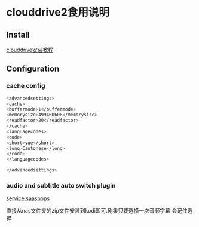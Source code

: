 # clouddrive2食用说明

## Install

[clouddrive安装教程](https://www.clouddrive2.com/download.html)

## Configuration

### cache config

```bash
<advancedsettings>
<cache>
<buffermode>1</buffermode>
<memorysize>499460608</memorysize>
<readfactor>20</readfactor>
</cache>
<languagecodes>
<code>
<short>yue</short>
<long>Cantonese</long>
</code>
</languagecodes>

</advancedsettings>
```

### audio and subtitle auto switch plugin

[service.saasbops](https://github.com/mvdwetering/service.saasbops)

直接从nas文件夹的zip文件安装到kodi即可.剧集只要选择一次音频字幕 会记住选择
